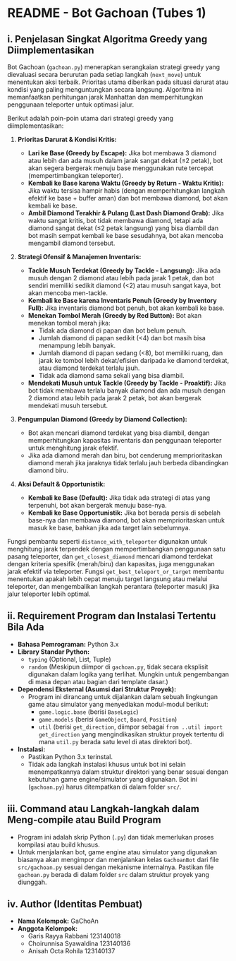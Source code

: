 # README - Bot Gachoan (Tubes 1)

## i. Penjelasan Singkat Algoritma Greedy yang Diimplementasikan

Bot Gachoan (`gachoan.py`) menerapkan serangkaian strategi greedy yang dievaluasi secara berurutan pada setiap langkah (`next_move`) untuk menentukan aksi terbaik. Prioritas utama diberikan pada situasi darurat atau kondisi yang paling menguntungkan secara langsung. Algoritma ini memanfaatkan perhitungan jarak Manhattan dan memperhitungkan penggunaan teleporter untuk optimasi jalur.

Berikut adalah poin-poin utama dari strategi greedy yang diimplementasikan:

1.  **Prioritas Darurat & Kondisi Kritis:**
    * **Lari ke Base (Greedy by Escape):** Jika bot membawa 3 diamond atau lebih dan ada musuh dalam jarak sangat dekat (≤2 petak), bot akan segera bergerak menuju base menggunakan rute tercepat (mempertimbangkan teleporter).
    * **Kembali ke Base karena Waktu (Greedy by Return - Waktu Kritis):** Jika waktu tersisa hampir habis (dengan memperhitungkan langkah efektif ke base + buffer aman) dan bot membawa diamond, bot akan kembali ke base.
    * **Ambil Diamond Terakhir & Pulang (Last Dash Diamond Grab):** Jika waktu sangat kritis, bot tidak membawa diamond, tetapi ada diamond sangat dekat (≤2 petak langsung) yang bisa diambil dan bot masih sempat kembali ke base sesudahnya, bot akan mencoba mengambil diamond tersebut.

2.  **Strategi Ofensif & Manajemen Inventaris:**
    * **Tackle Musuh Terdekat (Greedy by Tackle - Langsung):** Jika ada musuh dengan 2 diamond atau lebih pada jarak 1 petak, dan bot sendiri memiliki sedikit diamond (<2) atau musuh sangat kaya, bot akan mencoba men-tackle.
    * **Kembali ke Base karena Inventaris Penuh (Greedy by Inventory Full):** Jika inventaris diamond bot penuh, bot akan kembali ke base.
    * **Menekan Tombol Merah (Greedy by Red Button):** Bot akan menekan tombol merah jika:
        * Tidak ada diamond di papan dan bot belum penuh.
        * Jumlah diamond di papan sedikit (<4) dan bot masih bisa menampung lebih banyak.
        * Jumlah diamond di papan sedang (<8), bot memiliki ruang, dan jarak ke tombol lebih dekat/efisien daripada ke diamond terdekat, atau diamond terdekat terlalu jauh.
        * Tidak ada diamond sama sekali yang bisa diambil.
    * **Mendekati Musuh untuk Tackle (Greedy by Tackle - Proaktif):** Jika bot tidak membawa terlalu banyak diamond dan ada musuh dengan 2 diamond atau lebih pada jarak 2 petak, bot akan bergerak mendekati musuh tersebut.

3.  **Pengumpulan Diamond (Greedy by Diamond Collection):**
    * Bot akan mencari diamond terdekat yang bisa diambil, dengan memperhitungkan kapasitas inventaris dan penggunaan teleporter untuk menghitung jarak efektif.
    * Jika ada diamond merah dan biru, bot cenderung memprioritaskan diamond merah jika jaraknya tidak terlalu jauh berbeda dibandingkan diamond biru.

4.  **Aksi Default & Opportunistik:**
    * **Kembali ke Base (Default):** Jika tidak ada strategi di atas yang terpenuhi, bot akan bergerak menuju base-nya.
    * **Kembali ke Base Opportunistik:** Jika bot berada persis di sebelah base-nya dan membawa diamond, bot akan memprioritaskan untuk masuk ke base, bahkan jika ada target lain sebelumnya.

Fungsi pembantu seperti `distance_with_teleporter` digunakan untuk menghitung jarak terpendek dengan mempertimbangkan penggunaan satu pasang teleporter, dan `get_closest_diamond` mencari diamond terdekat dengan kriteria spesifik (merah/biru) dan kapasitas, juga menggunakan jarak efektif via teleporter. Fungsi `get_best_teleport_or_target` membantu menentukan apakah lebih cepat menuju target langsung atau melalui teleporter, dan mengembalikan langkah perantara (teleporter masuk) jika jalur teleporter lebih optimal.

## ii. Requirement Program dan Instalasi Tertentu Bila Ada

* **Bahasa Pemrograman:** Python 3.x
* **Library Standar Python:**
    * `typing` (Optional, List, Tuple)
    * `random` (Meskipun diimpor di `gachoan.py`, tidak secara eksplisit digunakan dalam logika yang terlihat. Mungkin untuk pengembangan di masa depan atau bagian dari template dasar.)
* **Dependensi Eksternal (Asumsi dari Struktur Proyek):**
    * Program ini dirancang untuk dijalankan dalam sebuah lingkungan game atau simulator yang menyediakan modul-modul berikut:
        * `game.logic.base` (berisi `BaseLogic`)
        * `game.models` (berisi `GameObject`, `Board`, `Position`)
        * `util` (berisi `get_direction`, diimpor sebagai `from ..util import get_direction` yang mengindikasikan struktur proyek tertentu di mana `util.py` berada satu level di atas direktori bot).
* **Instalasi:**
    * Pastikan Python 3.x terinstal.
    * Tidak ada langkah instalasi khusus untuk bot ini selain menempatkannya dalam struktur direktori yang benar sesuai dengan kebutuhan game engine/simulator yang digunakan. Bot ini (`gachoan.py`) harus ditempatkan di dalam folder `src/`.

## iii. Command atau Langkah-langkah dalam Meng-compile atau Build Program

* Program ini adalah skrip Python (`.py`) dan tidak memerlukan proses kompilasi atau build khusus.
* Untuk menjalankan bot, game engine atau simulator yang digunakan biasanya akan mengimpor dan menjalankan kelas `GachoanBot` dari file `src/gachoan.py` sesuai dengan mekanisme internalnya. Pastikan file `gachoan.py` berada di dalam folder `src` dalam struktur proyek yang diunggah.

## iv. Author (Identitas Pembuat)

* **Nama Kelompok:** GaChoAn
* **Anggota Kelompok:**
    * Garis Rayya Rabbani 123140018
    * Choirunnisa Syawaldina 123140136
    * Anisah Octa Rohila 123140137
